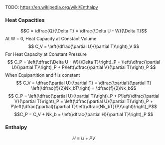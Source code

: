 TODO: https://en.wikipedia.org/wiki/Enthalpy
### Heat Capacities
$$C = \dfrac{Q}{\Delta T} = \dfrac{\Delta U - W}{\Delta T}$$
At W = 0, Heat Capacity at Constant Volume
$$ C_V = \left(\dfrac{\partial U}{\partial T}\right)_V $$
For Heat Capacity at Constant Pressure
$$ C_P = \left(\dfrac{\Delta U - W}{\Delta T}\right)_P = \left(\dfrac{\partial U}{\partial T}\right)_P + P\left(\dfrac{\partial V}{\partial T}\right)_P $$
When Equipartition and f is constant
$$ C_V = \dfrac{\partial U}{\partial T} = \dfrac{\partial}{\partial T} \left(\dfrac{f}{2}Nk_bT\right) =  \dfrac{f}{2}Nk_b$$
$$ C_P = \left(\dfrac{\partial U}{\partial T}\right)_P + P\left(\dfrac{\partial V}{\partial T}\right)_P = \left(\dfrac{\partial U}{\partial T}\right)_P + P\left(\dfrac{\partial}{\partial T}\left(\dfrac{Nk_bT}{P}\right)\right)_P$$
$$C_P = C_V + Nk_b = \left(\dfrac{\partial H}{\partial T}\right)_P $$
### Enthalpy
$$H \equiv U + PV$$

